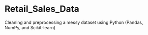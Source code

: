 # Retail_Sales_Data
Cleaning and preprocessing a messy dataset using Python (Pandas, NumPy, and Scikit-learn)
